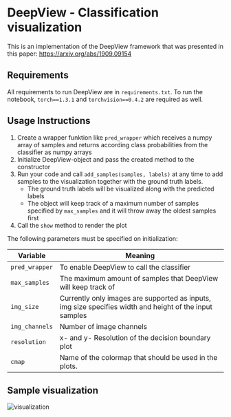 # DeepView - Classification visualization

This is an implementation of the DeepView framework that was presented in this paper: https://arxiv.org/abs/1909.09154

## Requirements

All requirements to run DeepView are in ```requirements.txt```. 
To run the notebook, ```torch==1.3.1``` and ```torchvision==0.4.2``` are required as well.

## Usage Instructions

 1. Create a wrapper funktion like ```pred_wrapper``` which receives a numpy array of samples and returns according class probabilities from the classifier as numpy arrays
 2. Initialize DeepView-object and pass the created method to the constructor
 3. Run your code and call ```add_samples(samples, labels)``` at any time to add samples to the visualization together with the ground truth labels.
    * The ground truth labels will be visualized along with the predicted labels
    * The object will keep track of a maximum number of samples specified by ```max_samples``` and it will throw away the oldest samples first
 4. Call the ```show``` method to render the plot

The following parameters must be specified on initialization:


| Variable    | Meaning             |
|----------------------|-------------------|
| ```pred_wrapper```    | To enable DeepView to call the classifier |
| ```max_samples```      | The maximum amount of samples that DeepView will keep track of |
| ```img_size```         | Currently only images are supported as inputs, img size specifies width and height of the input samples |
| ```img_channels```     | Number of image channels |
| ```resolution```       | x- and y- Resolution of the decision boundary plot |
| ```cmap```             | Name of the colormap that should be used in the plots. |

## Sample visualization

![visualization](https://user-images.githubusercontent.com/30961397/71091913-628e4480-21a6-11ea-8a26-d94f13907548.png)

